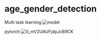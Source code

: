 # age_gender_detection
Multi task learning
![model](https://user-images.githubusercontent.com/76443227/173290089-73b1e03b-87a5-41ba-bc76-eb9fa64eeb5e.png)

pytorch
![0_mV2UAUFjdpJcB9CK](https://user-images.githubusercontent.com/76443227/173290116-06bff2fb-3ced-49dd-ba51-4f60a076c6fb.png)

